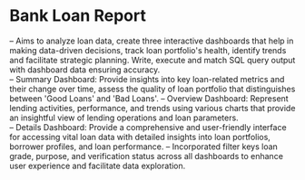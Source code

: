 # Bank Loan Report
– Aims to analyze loan data, create three interactive dashboards that help in making data-driven decisions, track loan 
portfolio's health, identify trends and facilitate strategic planning. Write, execute and match SQL query output with 
dashboard data ensuring accuracy.<br/>
–  Summary Dashboard: Provide insights into key loan-related metrics and their change over time, assess the quality of loan 
portfolio that distinguishes between 'Good Loans' and 'Bad Loans'.
– Overview Dashboard: Represent lending activities, performance, and trends using various charts that provide
an insightful view of lending operations and loan parameters.  
– Details Dashboard: Provide a comprehensive and user-friendly interface for accessing vital loan data with detailed insights 
into loan portfolios, borrower profiles, and loan performance.
– Incorporated filter keys loan grade, purpose, and verification status across all dashboards to enhance user experience 
and facilitate data exploration. 
